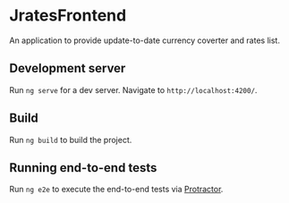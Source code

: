 # JratesFrontend

An application to provide update-to-date currency coverter and rates list.

## Development server

Run `ng serve` for a dev server. Navigate to `http://localhost:4200/`.

## Build

Run `ng build` to build the project.

## Running end-to-end tests

Run `ng e2e` to execute the end-to-end tests via [Protractor](http://www.protractortest.org/).